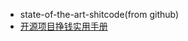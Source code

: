 - state-of-the-art-shitcode(from github)
- [ 开源项目挣钱实用手册](https://github.com/wizicer/FinancialSupportForOpenSource)